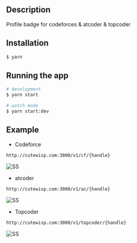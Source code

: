 ## Description

Profile badge for codeforces & atcoder & topcoder

## Installation

```bash
$ yarn
```

## Running the app

```bash
# development
$ yarn start

# watch mode
$ yarn start:dev
```

## Example

* Codeforce
```
http://cutewisp.com:3000/v1/cf/{handle}
```
![SS](http://cutewisp.com:3000/v1/cf/CuteWisp)

* atcoder
```
http://cutewisp.com:3000/v1/ac/{handle}
```
![SS](http://cutewisp.com:3000/v1/ac/CuteWisp)

* Topcoder
```
http://cutewisp.com:3000/v1/topcoder/{handle}
```
![SS](http://cutewisp.com:3000/v1/ac/handle)